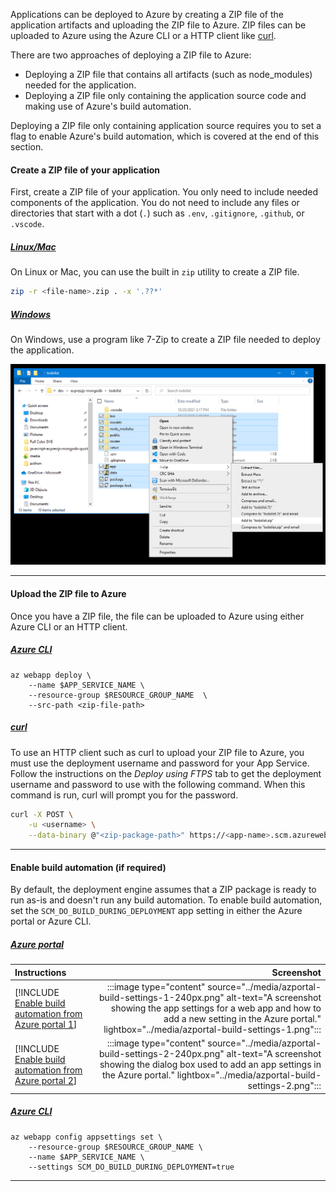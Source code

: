 Applications can be deployed to Azure by creating a ZIP file of the application artifacts and uploading the ZIP file to Azure. ZIP files can be uploaded to Azure using the Azure CLI or a HTTP client like [curl](https://curl.se/).

There are two approaches of deploying a ZIP file to Azure:

* Deploying a ZIP file that contains all artifacts (such as node_modules) needed for the application.
* Deploying a ZIP file only containing the application source code and making use of Azure's build automation.

Deploying a ZIP file only containing application source requires you to set a flag to enable Azure's build automation, which is covered at the end of this section.

#### Create a ZIP file of your application

First, create a ZIP file of your application. You only need to include needed components of the application. You do not need to include any files or directories that start with a dot (`.`) such as `.env`, `.gitignore`, `.github`, or `.vscode`.

##### [Linux/Mac](#tab/deploy-zip-linux-mac)

On Linux or Mac, you can use the built in `zip` utility to create a ZIP file.

```bash
zip -r <file-name>.zip . -x '.??*'
```

##### [Windows](#tab/deploy-zip-windows)

On Windows, use a program like 7-Zip to create a ZIP file needed to deploy the application.

![A screenshot showing files being zipped into a ZIP file using 7-Zip.](../media/deploy-zip-file-windows-1.png)

---

#### Upload the ZIP file to Azure

Once you have a ZIP file, the file can be uploaded to Azure using either Azure CLI or an HTTP client.

##### [Azure CLI](#tab/deploy-instructions--zip-azcli)

```azurecli
az webapp deploy \
    --name $APP_SERVICE_NAME \
    --resource-group $RESOURCE_GROUP_NAME  \
    --src-path <zip-file-path>
```

##### [curl](#tab/deploy-instructions--zip-curl)

To use an HTTP client such as curl to upload your ZIP file to Azure, you must use the deployment username and password for your App Service. Follow the instructions on the *Deploy using FTPS* tab to get the deployment username and password to use with the following command. When this command is run, curl will prompt you for the password.

```bash
curl -X POST \
    -u <username> \
    --data-binary @"<zip-package-path>" https://<app-name>.scm.azurewebsites.net/api/publish&type=zip
```

---

#### Enable build automation (if required)

By default, the deployment engine assumes that a ZIP package is ready to run as-is and doesn't run any build automation. To enable build automation, set the `SCM_DO_BUILD_DURING_DEPLOYMENT` app setting in either the Azure portal or Azure CLI.

##### [Azure portal](#tab/deploy-instructions-azportal)

| Instructions    | Screenshot |
|:----------------|-----------:|
| [!INCLUDE [Enable build automation from Azure portal 1](<./azportal-build-settings-1.md>)] | :::image type="content" source="../media/azportal-build-settings-1-240px.png" alt-text="A screenshot showing the app settings for a web app and how to add a new setting in the Azure portal." lightbox="../media/azportal-build-settings-1.png"::: |
| [!INCLUDE [Enable build automation from Azure portal 2](<./azportal-build-settings-2.md>)] | :::image type="content" source="../media/azportal-build-settings-2-240px.png" alt-text="A screenshot showing the dialog box used to add an app settings in the Azure portal." lightbox="../media/azportal-build-settings-2.png"::: |

##### [Azure CLI](#tab/deploy-instructions-azcli)

```azurecli
az webapp config appsettings set \
    --resource-group $RESOURCE_GROUP_NAME \
    --name $APP_SERVICE_NAME \
    --settings SCM_DO_BUILD_DURING_DEPLOYMENT=true
```

---

